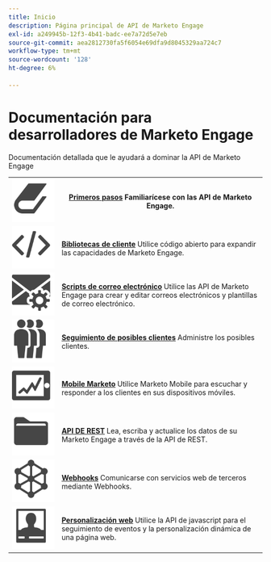 ```yaml
---
title: Inicio
description: Página principal de API de Marketo Engage
exl-id: a249945b-12f3-4b41-badc-ee7a72d5e7eb
source-git-commit: aea2812730fa5f6054e69dfa9d8045329aa724c7
workflow-type: tm+mt
source-wordcount: '128'
ht-degree: 6%

---
```


# Documentación para desarrolladores de Marketo Engage

Documentación detallada que le ayudará a dominar la API de Marketo Engage

<table>
<tbody>
<tr>
<th><img src="assets/Smock_Book_18_N.svg" alt="Introducción"></th>
<th><a href="getting-started.md"><strong>Primeros pasos</strong></a>  Familiarícese con las API de Marketo Engage.</th>
</tr>
<tr>
<td><img src="assets/Smock_Code_18_N.svg" alt="Bibliotecas de cliente"></td>
<td><a href="https://github.com/Marketo/Community-Supported-Client-Libraries"><strong>Bibliotecas de cliente</strong></a> Utilice código abierto para expandir las capacidades de Marketo Engage.</td>
</tr>
<tr>
<td><img src="assets/Smock_EmailGear_18_N.svg" alt="Scripts de correo electrónico"></td>
<td><a href="rest-api/emails.md"><strong>Scripts de correo electrónico</strong></a> Utilice las API de Marketo Engage para crear y editar correos electrónicos y plantillas de correo electrónico.</td>
</tr>
<tr>
<td><img src="assets/Smock_PeopleGroup_18_N.svg" alt="Seguimiento de leads"></td>
<td><a href="javascript-api/lead-tracking.md"><strong>Seguimiento de posibles clientes</strong></a> Administre los posibles clientes.</td>
</tr>
<tr>
<td><img src="assets/Smock_MobileServices_18_N.svg" alt="Mobile Marketo"></td>
<td><a href="mobile/mobile.md"><strong>Mobile Marketo</strong></a> Utilice Marketo Mobile para escuchar y responder a los clientes en sus dispositivos móviles.</td>
</tr>
<tr>
<td><img src="assets/Smock_AppleFiles_18_N.svg" alt="API de REST"></td>
<td><a href="https://developer.adobe.com/marketo-apis/"><strong>API DE REST</strong></a> Lea, escriba y actualice los datos de su Marketo Engage a través de la API de REST.</td>
</tr>
<tr>
<td><img src="assets/Smock_SocialNetwork_18_N.svg" alt="Webhooks"></td>
<td><a href="webhooks/webhooks.md"><strong>Webhooks</strong></a> Comunicarse con servicios web de terceros mediante Webhooks.</td>
</tr>
<tr>
<td><img src="assets/Smock_PersonalizationField_18_N.svg" alt="Personalización web"></td>
<td><a href="javascript-api/web-personalization.md"><strong>Personalización web</strong></a> Utilice la API de javascript para el seguimiento de eventos y la personalización dinámica de una página web.</td>
</tr>
</tbody>
</table>
